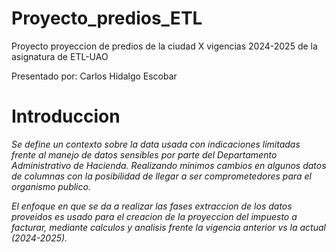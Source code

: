 # Proyecto_predios_ETL
Proyecto proyeccion de predios de la ciudad X vigencias 2024-2025 de la asignatura de ETL-UAO

Presentado por: 
Carlos Hidalgo Escobar

# Introduccion

*Se define un contexto sobre la data usada con indicaciones limitadas frente al manejo de datos sensibles por parte del Departamento Administrativo de Hacienda.*
*Realizando minimos cambios en algunos datos de columnas con la posibilidad de llegar a ser comprometedores para el organismo publico.*

*El enfoque en que se da a realizar las fases extraccion de los datos proveidos es usado para el creacion de la proyeccion del impuesto a facturar, mediante calculos y analisis frente la vigencia anterior vs la actual (2024-2025).*
